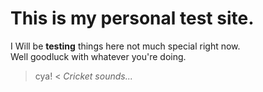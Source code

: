 # This is my personal test site.
  
I Will be **testing** things here not much special right now.  
Well goodluck with whatever you're doing.  
> cya! <
*Cricket sounds...*
